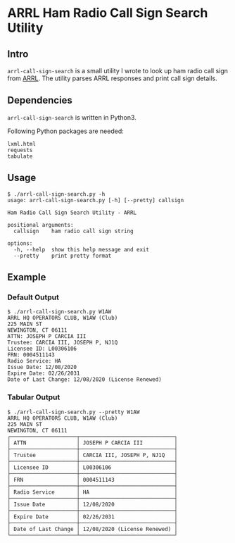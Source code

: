 # ARRL Ham Radio Call Sign Search Utility

## Intro

`arrl-call-sign-search` is a small utility I wrote to look up ham radio call sign from [ARRL](https://www.arrl.org/advanced-call-sign-search). The utility parses ARRL responses and print call sign details.

## Dependencies

`arrl-call-sign-search` is written in Python3.

Following Python packages are needed:

```
lxml.html
requests
tabulate
```

## Usage

```
$ ./arrl-call-sign-search.py -h
usage: arrl-call-sign-search.py [-h] [--pretty] callsign

Ham Radio Call Sign Search Utility - ARRL

positional arguments:
  callsign    ham radio call sign string

options:
  -h, --help  show this help message and exit
  --pretty    print pretty format
```

## Example

### Default Output

```
$ ./arrl-call-sign-search.py W1AW
ARRL HQ OPERATORS CLUB, W1AW (Club)
225 MAIN ST
NEWINGTON, CT 06111
ATTN: JOSEPH P CARCIA III
Trustee: CARCIA III, JOSEPH P, NJ1Q
Licensee ID: L00306106
FRN: 0004511143
Radio Service: HA
Issue Date: 12/08/2020
Expire Date: 02/26/2031
Date of Last Change: 12/08/2020 (License Renewed)
```

### Tabular Output

```
$ ./arrl-call-sign-search.py --pretty W1AW
ARRL HQ OPERATORS CLUB, W1AW (Club)
225 MAIN ST
NEWINGTON, CT 06111
┌─────────────────────┬──────────────────────────────┐
│ ATTN                │ JOSEPH P CARCIA III          │
├─────────────────────┼──────────────────────────────┤
│ Trustee             │ CARCIA III, JOSEPH P, NJ1Q   │
├─────────────────────┼──────────────────────────────┤
│ Licensee ID         │ L00306106                    │
├─────────────────────┼──────────────────────────────┤
│ FRN                 │ 0004511143                   │
├─────────────────────┼──────────────────────────────┤
│ Radio Service       │ HA                           │
├─────────────────────┼──────────────────────────────┤
│ Issue Date          │ 12/08/2020                   │
├─────────────────────┼──────────────────────────────┤
│ Expire Date         │ 02/26/2031                   │
├─────────────────────┼──────────────────────────────┤
│ Date of Last Change │ 12/08/2020 (License Renewed) │
└─────────────────────┴──────────────────────────────┘
```
